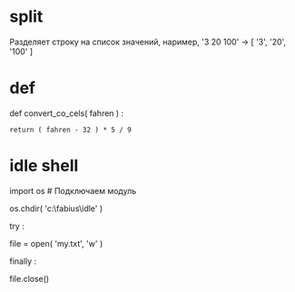 # split

Разделяет строку на список значений, наример, '3 20 100' -> [ '3', '20', '100' ]

# def

def convert_co_cels( fahren ) :

    return ( fahren - 32 ) * 5 / 9

# idle shell

import os # Подключаем модуль 

os.chdir( 'c:\\fabius\\idle' )

try :

  file = open( 'my.txt', 'w' )
  
finally :

  file.close()
  
